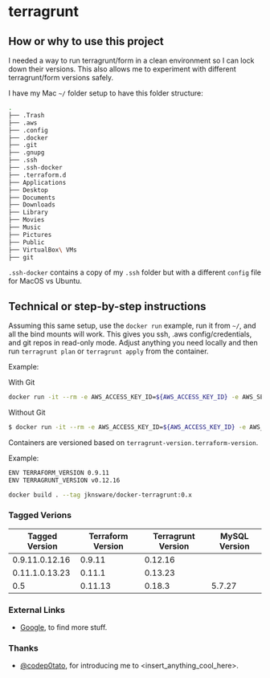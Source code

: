 # terragrunt

## How or why to use this project

I needed a way to run terragrunt/form in a clean environment so I can lock down their versions. This also allows me to experiment with different terragrunt/form versions safely.

I have my Mac `~/` folder setup to have this folder structure:

```bash
.
├── .Trash
├── .aws
├── .config
├── .docker
├── .git
├── .gnupg
├── .ssh
├── .ssh-docker
├── .terraform.d
├── Applications
├── Desktop
├── Documents
├── Downloads
├── Library
├── Movies
├── Music
├── Pictures
├── Public
├── VirtualBox\ VMs
├── git
```

`.ssh-docker` contains a copy of my `.ssh` folder but with a different `config` file for MacOS vs Ubuntu.


## Technical or step-by-step instructions

Assuming this same setup, use the `docker run` example, run it from `~/`, and all the bind mounts will work. This gives you ssh, .aws config/credentials, and git repos in read-only mode. Adjust anything you need locally and then run `terragrunt plan` or `terragrunt apply` from the container.


Example:

With Git

```bash
docker run -it --rm -e AWS_ACCESS_KEY_ID=${AWS_ACCESS_KEY_ID} -e AWS_SECRET_ACCESS_KEY=${AWS_SECRET_ACCESS_KEY} -e AWS_SESSION_TOKEN=${AWS_SESSION_TOKEN} --mount type=bind,source=${PWD}/.ssh-docker,target=/root/.ssh,readonly --mount type=bind,source=${PWD}/git,target=/root/git --mount type=bind,source=${PWD}/.gitconfig,target=/root/.gitconfig,readonly --mount type=bind,source=${PWD}/.aws,target=/root/.aws,readonly --name terragrunt --hostname docker-terragrunt jknsware/docker-terragrunt:<terragrunt-version.terraform-version> /bin/bash
```

Without Git

```bash
$ docker run -it --rm -e AWS_ACCESS_KEY_ID=${AWS_ACCESS_KEY_ID} -e AWS_SECRET_ACCESS_KEY=${AWS_SECRET_ACCESS_KEY} -e AWS_SESSION_TOKEN=${AWS_SESSION_TOKEN} --mount type=bind,source=${PWD}/.ssh,target=/root/.ssh,readonly --mount type=bind,source=${PWD}/.aws,target=/root/.aws,readonly --name terragrunt --hostname docker-terragrunt jknsware/docker-terragrunt:<terragrunt-version.terraform-version>
```

Containers are versioned based on `terragrunt-version.terraform-version`.

Example:

```bash
ENV TERRAFORM_VERSION 0.9.11
ENV TERRAGRUNT_VERSION v0.12.16

docker build . --tag jknsware/docker-terragrunt:0.x
```


### Tagged Verions

|Tagged Version|Terraform Version|Terragrunt Version|MySQL Version|
|--------------|------------------|-----------------|-------------|
|0.9.11.0.12.16|0.9.11|0.12.16| |
|0.11.1.0.13.23|0.11.1|0.13.23| |
|0.5|0.11.13|0.18.3|5.7.27|

### External Links

- [Google](https://www.google.com), to find more stuff.


### Thanks

- [@codep0tato](https://github.com/codep0tato), for introducing me to <insert_anything_cool_here>. 
